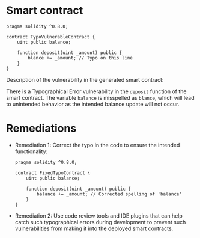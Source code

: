# Smart contract

```solidity
pragma solidity ^0.8.0;

contract TypoVulnerableContract {
    uint public balance;

    function deposit(uint _amount) public {
        blance += _amount; // Typo on this line
    }
}
```

Description of the vulnerability in the generated smart contract:

There is a Typographical Error vulnerability in the `deposit` function of the smart contract. The variable `balance` is misspelled as `blance`, which will lead to unintended behavior as the intended balance update will not occur.

# Remediations

- Remediation 1: Correct the typo in the code to ensure the intended functionality:
  
  ```solidity
  pragma solidity ^0.8.0;

  contract FixedTypoContract {
      uint public balance;

      function deposit(uint _amount) public {
          balance += _amount; // Corrected spelling of 'balance'
      }
  }
  ```

- Remediation 2: Use code review tools and IDE plugins that can help catch such typographical errors during development to prevent such vulnerabilities from making it into the deployed smart contracts.